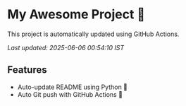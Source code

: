 # My Awesome Project 🚀

This project is automatically updated using GitHub Actions.

_Last updated: 2025-06-06 00:54:10 IST_

## Features
- Auto-update README using Python 🐍
- Auto Git push with GitHub Actions 🤖
